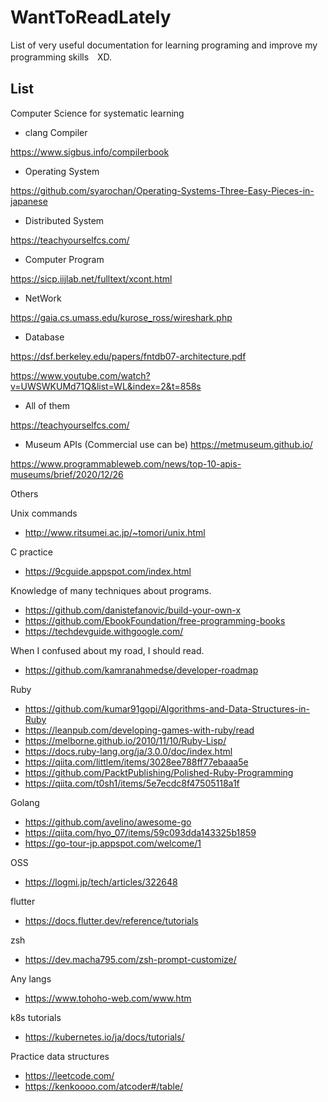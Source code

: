 # WantToReadLately
List of very useful documentation for learning programing and improve my programming skills　XD.

## List
Computer Science for systematic learning
- clang Compiler

https://www.sigbus.info/compilerbook

- Operating System

https://github.com/syarochan/Operating-Systems-Three-Easy-Pieces-in-japanese

- Distributed System

https://teachyourselfcs.com/

- Computer Program

https://sicp.iijlab.net/fulltext/xcont.html

- NetWork

https://gaia.cs.umass.edu/kurose_ross/wireshark.php

- Database

https://dsf.berkeley.edu/papers/fntdb07-architecture.pdf

https://www.youtube.com/watch?v=UWSWKUMd71Q&list=WL&index=2&t=858s

- All of them

https://teachyourselfcs.com/

- Museum APIs (Commercial use can be)
https://metmuseum.github.io/

https://www.programmableweb.com/news/top-10-apis-museums/brief/2020/12/26


 Others 

Unix commands
- http://www.ritsumei.ac.jp/~tomori/unix.html

C practice
- https://9cguide.appspot.com/index.html

Knowledge of many techniques about programs.
- https://github.com/danistefanovic/build-your-own-x
- https://github.com/EbookFoundation/free-programming-books
- https://techdevguide.withgoogle.com/

When I confused about my road, I should read.
- https://github.com/kamranahmedse/developer-roadmap

Ruby
- https://github.com/kumar91gopi/Algorithms-and-Data-Structures-in-Ruby
- https://leanpub.com/developing-games-with-ruby/read
- https://melborne.github.io/2010/11/10/Ruby-Lisp/
- https://docs.ruby-lang.org/ja/3.0.0/doc/index.html
- https://qiita.com/littlem/items/3028ee788ff77ebaaa5e
- https://github.com/PacktPublishing/Polished-Ruby-Programming
- https://qiita.com/t0sh1/items/5e7ecdc8f47505118a1f

Golang
- https://github.com/avelino/awesome-go
- https://qiita.com/hyo_07/items/59c093dda143325b1859
- https://go-tour-jp.appspot.com/welcome/1

OSS
- https://logmi.jp/tech/articles/322648

flutter
- https://docs.flutter.dev/reference/tutorials

zsh
- https://dev.macha795.com/zsh-prompt-customize/

Any langs
- https://www.tohoho-web.com/www.htm

k8s tutorials
- https://kubernetes.io/ja/docs/tutorials/

Practice data structures
- https://leetcode.com/
- https://kenkoooo.com/atcoder#/table/
